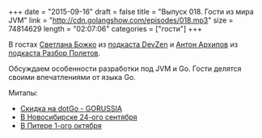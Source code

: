 +++
date = "2015-09-16"
draft = false
title = "Выпуск 018. Гости из мира JVM"
link = "http://cdn.golangshow.com/episodes/018.mp3"
size = 74814629
length = "02:07:06"
categories = ["гости"]
+++

В гостах [Светлана Божко](https://twitter.com/sbozhko) из [подкаста DevZen](http://devzen.ru) и [Антон Архипов](https://twitter.com/antonarhipov) из [подкаста Разбор Полетов](http://razbor-poletov.com).

Обсуждаем особенности разработки под JVM и Go. Гости делятся своими впечатлениями от языка Go.

Митапы:

* [Скидка на dotGo - GORUSSIA](https://dotgo2015.eventbrite.com/?discount=GORUSSIA)
* [В Новосибирске 24-ого сентября](http://golang-nsk.party/)
* [В Питере 1-ого октября](https://golang-spb.timepad.ru/event/243705/)
